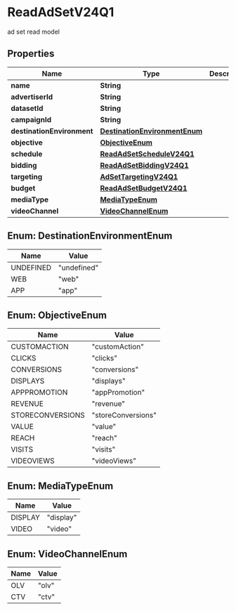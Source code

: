 

# ReadAdSetV24Q1

ad set read model

## Properties

| Name | Type | Description | Notes |
|------------ | ------------- | ------------- | -------------|
|**name** | **String** |  |  [optional] |
|**advertiserId** | **String** |  |  [optional] |
|**datasetId** | **String** |  |  [optional] |
|**campaignId** | **String** |  |  [optional] |
|**destinationEnvironment** | [**DestinationEnvironmentEnum**](#DestinationEnvironmentEnum) |  |  [optional] |
|**objective** | [**ObjectiveEnum**](#ObjectiveEnum) |  |  [optional] |
|**schedule** | [**ReadAdSetScheduleV24Q1**](ReadAdSetScheduleV24Q1.md) |  |  [optional] |
|**bidding** | [**ReadAdSetBiddingV24Q1**](ReadAdSetBiddingV24Q1.md) |  |  [optional] |
|**targeting** | [**AdSetTargetingV24Q1**](AdSetTargetingV24Q1.md) |  |  [optional] |
|**budget** | [**ReadAdSetBudgetV24Q1**](ReadAdSetBudgetV24Q1.md) |  |  [optional] |
|**mediaType** | [**MediaTypeEnum**](#MediaTypeEnum) |  |  [optional] |
|**videoChannel** | [**VideoChannelEnum**](#VideoChannelEnum) |  |  [optional] |



## Enum: DestinationEnvironmentEnum

| Name | Value |
|---- | -----|
| UNDEFINED | &quot;undefined&quot; |
| WEB | &quot;web&quot; |
| APP | &quot;app&quot; |



## Enum: ObjectiveEnum

| Name | Value |
|---- | -----|
| CUSTOMACTION | &quot;customAction&quot; |
| CLICKS | &quot;clicks&quot; |
| CONVERSIONS | &quot;conversions&quot; |
| DISPLAYS | &quot;displays&quot; |
| APPPROMOTION | &quot;appPromotion&quot; |
| REVENUE | &quot;revenue&quot; |
| STORECONVERSIONS | &quot;storeConversions&quot; |
| VALUE | &quot;value&quot; |
| REACH | &quot;reach&quot; |
| VISITS | &quot;visits&quot; |
| VIDEOVIEWS | &quot;videoViews&quot; |



## Enum: MediaTypeEnum

| Name | Value |
|---- | -----|
| DISPLAY | &quot;display&quot; |
| VIDEO | &quot;video&quot; |



## Enum: VideoChannelEnum

| Name | Value |
|---- | -----|
| OLV | &quot;olv&quot; |
| CTV | &quot;ctv&quot; |



